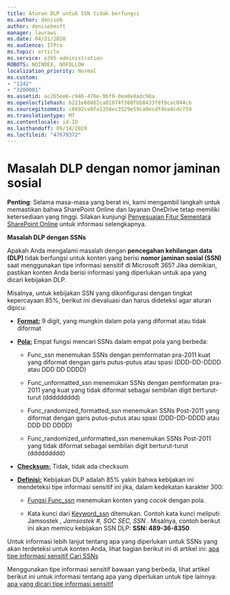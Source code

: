 ```yaml
---
title: Aturan DLP untuk SSN tidak berfungsi
ms.author: deniseb
author: denisebmsft
manager: laurawi
ms.date: 04/21/2020
ms.audience: ITPro
ms.topic: article
ms.service: o365-administration
ROBOTS: NOINDEX, NOFOLLOW
localization_priority: Normal
ms.custom:
- "1242"
- "3200001"
ms.assetid: ac265ee6-c946-476e-9bf0-0ea0e8adc98a
ms.openlocfilehash: b221e66862ca01074f380fbb8433f8f9cac044cb
ms.sourcegitcommit: c6692ce0fa1358ec3529e59ca0ecdfdea4cdc759
ms.translationtype: MT
ms.contentlocale: id-ID
ms.lasthandoff: 09/14/2020
ms.locfileid: "47679372"
---
```

# <a name="dlp-issues-with-social-security-numbers"></a>Masalah DLP dengan nomor jaminan sosial

**Penting**: Selama masa-masa yang berat ini, kami mengambil langkah untuk memastikan bahwa SharePoint Online dan layanan OneDrive tetap memiliki ketersediaan yang tinggi. Silakan kunjungi [Penyesuaian Fitur Sementara SharePoint Online](https://aka.ms/ODSPAdjustments) untuk informasi selengkapnya.

**Masalah DLP dengan SSNs**

Apakah Anda mengalami masalah dengan **pencegahan kehilangan data (DLP)** tidak berfungsi untuk konten yang berisi **nomor jaminan sosial (SSN)** saat menggunakan tipe informasi sensitif di Microsoft 365? Jika demikian, pastikan konten Anda berisi informasi yang diperlukan untuk apa yang dicari kebijakan DLP. 
  
Misalnya, untuk kebijakan SSN yang dikonfigurasi dengan tingkat kepercayaan 85%, berikut ini dievaluasi dan harus dideteksi agar aturan dipicu:
  
- **[Format:](https://docs.microsoft.com/microsoft-365/compliance/sensitive-information-type-entity-definitions#format-80)** 9 digit, yang mungkin dalam pola yang diformat atau tidak diformat

- **[Pola:](https://msconnect.microsoft.com/https:/docs.microsoft.com/office365/securitycompliance/what-the-sensitive-information-types-look-for#pattern-80)** Empat fungsi mencari SSNs dalam empat pola yang berbeda:

  - Func_ssn menemukan SSNs dengan pemformatan pra-2011 kuat yang diformat dengan garis putus-putus atau spasi (DDD-DD-DDDD atau DDD DD DDDD)

  - Func_unformatted_ssn menemukan SSNs dengan pemformatan pra-2011 yang kuat yang tidak diformat sebagai sembilan digit berturut-turut (ddddddddd)

  - Func_randomized_formatted_ssn menemukan SSNs Post-2011 yang diformat dengan garis putus-putus atau spasi (DDD-DD-DDDD atau DDD DD DDDD)

  - Func_randomized_unformatted_ssn menemukan SSNs Post-2011 yang tidak diformat sebagai sembilan digit berturut-turut (ddddddddd)

- **[Checksum:](https://docs.microsoft.com/microsoft-365/compliance/sensitive-information-type-entity-definitions#checksum-79)** Tidak, tidak ada checksum

- **[Definisi:](https://docs.microsoft.com/microsoft-365/compliance/sensitive-information-type-entity-definitions#definition-80)** Kebijakan DLP adalah 85% yakin bahwa kebijakan ini mendeteksi tipe informasi sensitif ini jika, dalam kedekatan karakter 300:

  - [Fungsi Func_ssn](https://docs.microsoft.com/microsoft-365/compliance/sensitive-information-type-entity-definitions#pattern-80) menemukan konten yang cocok dengan pola.

  - Kata kunci dari [Keyword_ssn](https://docs.microsoft.com/microsoft-365/compliance/sensitive-information-type-entity-definitions#keyword_ssn) ditemukan. Contoh kata kunci meliputi: Jamsostek  *, Jamsostek #, SOC SEC, SSN*  . Misalnya, contoh berikut ini akan memicu kebijakan SSN DLP: **SSN: 489-36-8350**
  
Untuk informasi lebih lanjut tentang apa yang diperlukan untuk SSNs yang akan terdeteksi untuk konten Anda, lihat bagian berikut ini di artikel ini: [apa tipe informasi sensitif Cari SSNs](https://docs.microsoft.com/microsoft-365/compliance/sensitive-information-type-entity-definitions#us-social-security-number-ssn)
  
Menggunakan tipe informasi sensitif bawaan yang berbeda, lihat artikel berikut ini untuk informasi tentang apa yang diperlukan untuk tipe lainnya: [apa yang dicari tipe informasi sensitif](https://docs.microsoft.com/microsoft-365/compliance/sensitive-information-type-entity-definitions)
  